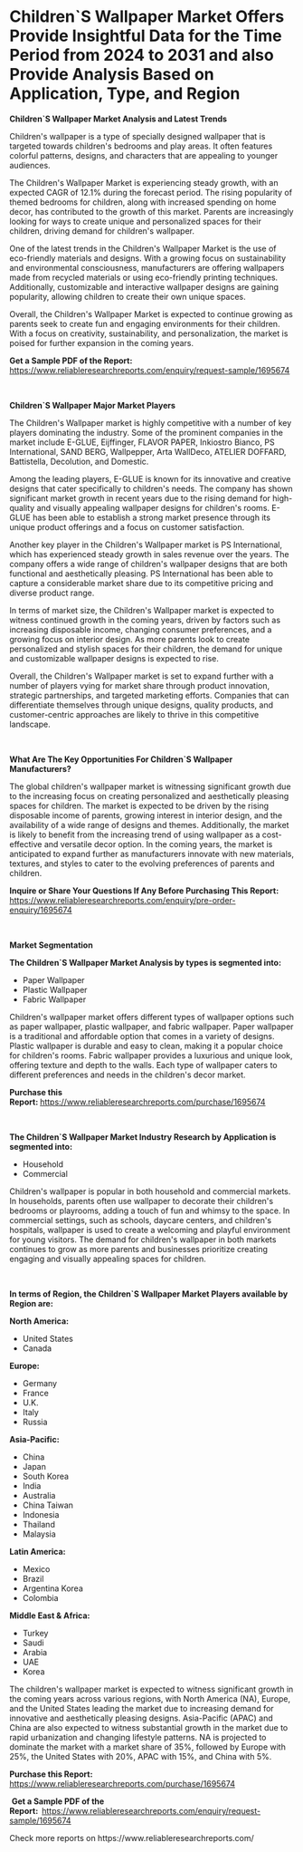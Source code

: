 <p><h1>Children`S Wallpaper Market Offers Provide Insightful Data for the Time Period from 2024 to 2031 and also Provide Analysis Based on Application, Type, and Region</h1></p><p><strong>Children`S Wallpaper Market Analysis and Latest Trends</strong></p>
<p><p>Children's wallpaper is a type of specially designed wallpaper that is targeted towards children's bedrooms and play areas. It often features colorful patterns, designs, and characters that are appealing to younger audiences.</p><p>The Children's Wallpaper Market is experiencing steady growth, with an expected CAGR of 12.1% during the forecast period. The rising popularity of themed bedrooms for children, along with increased spending on home decor, has contributed to the growth of this market. Parents are increasingly looking for ways to create unique and personalized spaces for their children, driving demand for children's wallpaper.</p><p>One of the latest trends in the Children's Wallpaper Market is the use of eco-friendly materials and designs. With a growing focus on sustainability and environmental consciousness, manufacturers are offering wallpapers made from recycled materials or using eco-friendly printing techniques. Additionally, customizable and interactive wallpaper designs are gaining popularity, allowing children to create their own unique spaces.</p><p>Overall, the Children's Wallpaper Market is expected to continue growing as parents seek to create fun and engaging environments for their children. With a focus on creativity, sustainability, and personalization, the market is poised for further expansion in the coming years.</p></p>
<p><strong>Get a Sample PDF of the Report:&nbsp;</strong> <a href="https://www.reliableresearchreports.com/enquiry/request-sample/1695674">https://www.reliableresearchreports.com/enquiry/request-sample/1695674</a></p>
<p>&nbsp;</p>
<p><strong>Children`S Wallpaper Major Market Players</strong></p>
<p><p>The Children's Wallpaper market is highly competitive with a number of key players dominating the industry. Some of the prominent companies in the market include E-GLUE, Eijffinger, FLAVOR PAPER, Inkiostro Bianco, PS International, SAND BERG, Wallpepper, Arta WallDeco, ATELIER DOFFARD, Battistella, Decolution, and Domestic.</p><p>Among the leading players, E-GLUE is known for its innovative and creative designs that cater specifically to children's needs. The company has shown significant market growth in recent years due to the rising demand for high-quality and visually appealing wallpaper designs for children's rooms. E-GLUE has been able to establish a strong market presence through its unique product offerings and a focus on customer satisfaction.</p><p>Another key player in the Children's Wallpaper market is PS International, which has experienced steady growth in sales revenue over the years. The company offers a wide range of children's wallpaper designs that are both functional and aesthetically pleasing. PS International has been able to capture a considerable market share due to its competitive pricing and diverse product range.</p><p>In terms of market size, the Children's Wallpaper market is expected to witness continued growth in the coming years, driven by factors such as increasing disposable income, changing consumer preferences, and a growing focus on interior design. As more parents look to create personalized and stylish spaces for their children, the demand for unique and customizable wallpaper designs is expected to rise.</p><p>Overall, the Children's Wallpaper market is set to expand further with a number of players vying for market share through product innovation, strategic partnerships, and targeted marketing efforts. Companies that can differentiate themselves through unique designs, quality products, and customer-centric approaches are likely to thrive in this competitive landscape.</p></p>
<p>&nbsp;</p>
<p><strong>What Are The Key Opportunities For Children`S Wallpaper Manufacturers?</strong></p>
<p><p>The global children's wallpaper market is witnessing significant growth due to the increasing focus on creating personalized and aesthetically pleasing spaces for children. The market is expected to be driven by the rising disposable income of parents, growing interest in interior design, and the availability of a wide range of designs and themes. Additionally, the market is likely to benefit from the increasing trend of using wallpaper as a cost-effective and versatile decor option. In the coming years, the market is anticipated to expand further as manufacturers innovate with new materials, textures, and styles to cater to the evolving preferences of parents and children.</p></p>
<p><strong>Inquire or Share Your Questions If Any Before Purchasing This Report:</strong> <a href="https://www.reliableresearchreports.com/enquiry/pre-order-enquiry/1695674">https://www.reliableresearchreports.com/enquiry/pre-order-enquiry/1695674</a></p>
<p>&nbsp;</p>
<p><strong>Market Segmentation</strong></p>
<p><strong>The Children`S Wallpaper Market Analysis by types is segmented into:</strong></p>
<p><ul><li>Paper Wallpaper</li><li>Plastic Wallpaper</li><li>Fabric Wallpaper</li></ul></p>
<p><p>Children's wallpaper market offers different types of wallpaper options such as paper wallpaper, plastic wallpaper, and fabric wallpaper. Paper wallpaper is a traditional and affordable option that comes in a variety of designs. Plastic wallpaper is durable and easy to clean, making it a popular choice for children's rooms. Fabric wallpaper provides a luxurious and unique look, offering texture and depth to the walls. Each type of wallpaper caters to different preferences and needs in the children's decor market.</p></p>
<p><strong>Purchase this Report:&nbsp;</strong><a href="https://www.reliableresearchreports.com/purchase/1695674">https://www.reliableresearchreports.com/purchase/1695674</a></p>
<p>&nbsp;</p>
<p><strong>The Children`S Wallpaper Market Industry Research by Application is segmented into:</strong></p>
<p><ul><li>Household</li><li>Commercial</li></ul></p>
<p><p>Children's wallpaper is popular in both household and commercial markets. In households, parents often use wallpaper to decorate their children's bedrooms or playrooms, adding a touch of fun and whimsy to the space. In commercial settings, such as schools, daycare centers, and children's hospitals, wallpaper is used to create a welcoming and playful environment for young visitors. The demand for children's wallpaper in both markets continues to grow as more parents and businesses prioritize creating engaging and visually appealing spaces for children.</p></p>
<p>&nbsp;</p>
<p><strong>In terms of Region, the Children`S Wallpaper Market Players available by Region are:</strong></p>
<p>
    <p> <strong> North America: </strong>
        <ul>
            <li>United States</li>
            <li>Canada</li>
        </ul>
        </p> 
    <p> <strong> Europe: </strong>
        <ul>
            <li>Germany</li>
            <li>France</li>
            <li>U.K.</li>
            <li>Italy</li>
            <li>Russia</li>
        </ul>
        </p> 
    <p> <strong> Asia-Pacific: </strong>
        <ul>
            <li>China</li>
            <li>Japan</li>
            <li>South Korea</li>
            <li>India</li>
            <li>Australia</li>
            <li>China Taiwan</li>
            <li>Indonesia</li>
            <li>Thailand</li>
            <li>Malaysia</li>
        </ul>
        </p> 
    <p> <strong> Latin America: </strong>
        <ul>
            <li>Mexico</li>
            <li>Brazil</li>
            <li>Argentina Korea</li>
            <li>Colombia</li>
        </ul>
        </p> 
    <p> <strong> Middle East & Africa: </strong>
        <ul>
            <li>Turkey</li>
            <li>Saudi</li>
            <li>Arabia</li>
            <li>UAE</li>
            <li>Korea</li>
        </ul>
    </p>
    </p>
<p><p>The children's wallpaper market is expected to witness significant growth in the coming years across various regions, with North America (NA), Europe, and the United States leading the market due to increasing demand for innovative and aesthetically pleasing designs. Asia-Pacific (APAC) and China are also expected to witness substantial growth in the market due to rapid urbanization and changing lifestyle patterns. NA is projected to dominate the market with a market share of 35%, followed by Europe with 25%, the United States with 20%, APAC with 15%, and China with 5%.</p></p>
<p><strong>Purchase this Report: </strong><a href="https://www.reliableresearchreports.com/purchase/1695674">https://www.reliableresearchreports.com/purchase/1695674</a></p>
<p>&nbsp;<strong>Get a Sample PDF of the Report:&nbsp;&nbsp;</strong><a href="https://www.reliableresearchreports.com/enquiry/request-sample/1695674">https://www.reliableresearchreports.com/enquiry/request-sample/1695674</a></p>
<p><strong></strong></p>
<p>Check more reports on https://www.reliableresearchreports.com/</p>